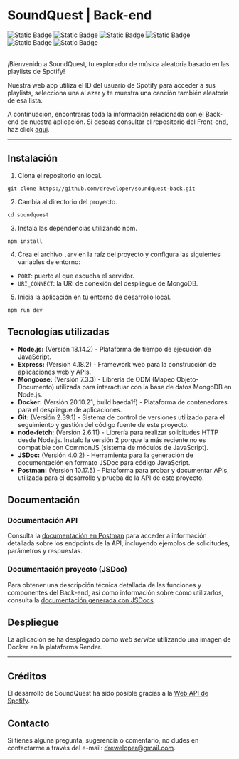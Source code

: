 # SoundQuest | Back-end

<div>
    <img alt="Static Badge" src="https://img.shields.io/badge/Node.js-18.14.2-%23339933?style=flat-square&logo=nodedotjs">
    <img alt="Static Badge" src="https://img.shields.io/badge/Express-4.18.2-%23000000?style=flat-square&logo=express">
    <img alt="Static Badge" src="https://img.shields.io/badge/MongoDB%20Compass-1.39.3-%2347A248?style=flat-square&logo=mongodb">
    <img alt="Static Badge" src="https://img.shields.io/badge/Git-2.39.1-%23F05032?style=flat-square&logo=git">
    <img alt="Static Badge" src="https://img.shields.io/badge/Docker-20.10.21-%232496ED?style=flat-square&logo=docker">
    <img alt="Static Badge" src="https://img.shields.io/badge/Postman-10.17.5-%23FF6C37?style=flat-square&logo=postman">
</div>

<br>

¡Bienvenido a SoundQuest, tu explorador de música aleatoria basado en las playlists de Spotify!

Nuestra web app utiliza el ID del usuario de Spotify para acceder a sus playlists, selecciona una al azar y te muestra una canción también aleatoria de esa lista.

A continuación, encontrarás toda la información relacionada con el Back-end de nuestra aplicación. Si deseas consultar el repositorio del Front-end, haz click [aquí](https://github.com/dreweloper/soundquest-front).

---

## Instalación

1. Clona el repositorio en local.

```shell
git clone https://github.com/dreweloper/soundquest-back.git
```

2. Cambia al directorio del proyecto.

```shell
cd soundquest
```

3. Instala las dependencias utilizando npm.

```shell
npm install
```

4. Crea el archivo `.env` en la raíz del proyecto y configura las siguientes variables de entorno:

- `PORT`: puerto al que escucha el servidor.
- `URI_CONNECT`: la URI de conexión del despliegue de MongoDB.

5. Inicia la aplicación en tu entorno de desarrollo local.

```shell
npm run dev
```

## Tecnologías utilizadas

- **Node.js:** (Versión 18.14.2) - Plataforma de tiempo de ejecución de JavaScript.
- **Express:** (Versión 4.18.2) - Framework web para la construcción de aplicaciones web y APIs.
- **Mongoose:** (Versión 7.3.3) - Librería de ODM (Mapeo Objeto-Documento) utilizada para interactuar con la base de datos MongoDB en Node.js.
- **Docker:** (Versión 20.10.21, build baeda1f) - Plataforma de contenedores para el despliegue de aplicaciones.
- **Git:** (Versión 2.39.1) - Sistema de control de versiones utilizado para el seguimiento y gestión del código fuente de este proyecto.
- **node-fetch:** (Versión 2.6.11) - Librería para realizar solicitudes HTTP desde Node.js. Instalo la versión 2 porque la más reciente no es compatible con CommonJS (sistema de módulos de JavaScript).
- **JSDoc:** (Versión 4.0.2) - Herramienta para la generación de documentación en formato JSDoc para código JavaScript.
- **Postman:** (Versión 10.17.5) - Plataforma para probar y documentar APIs, utilizada para el desarrollo y prueba de la API de este proyecto.

## Documentación

### Documentación API

Consulta la [documentación en Postman](https://documenter.getpostman.com/view/26092515/2s9Y5crf4P) para acceder a información detallada sobre los endpoints de la API, incluyendo ejemplos de solicitudes, parámetros y respuestas.

### Documentación proyecto (JSDoc)

Para obtener una descripción técnica detallada de las funciones y componentes del Back-end, así como información sobre cómo utilizarlos, consulta la [documentación generada con JSDocs](https://documentacion-api-proyecto-increible.com/jsdocs).

## Despliegue

La aplicación se ha desplegado como *web service* utilizando una imagen de Docker en la plataforma Render.

---

## Créditos
El desarrollo de SoundQuest ha sido posible gracias a la [Web API de Spotify](https://developer.spotify.com/).

## Contacto

Si tienes alguna pregunta, sugerencia o comentario, no dudes en contactarme a través del e-mail: [dreweloper@gmail.com](mailto:dreweloper@gmail.com).